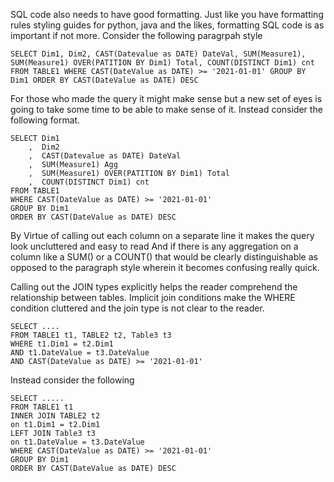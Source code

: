 SQL code also needs to have good formatting. Just like you have formatting rules styling guides for python, java and the likes, formatting SQL code is as important if not more. Consider the following paragrpah style

```
SELECT Dim1, Dim2, CAST(Datevalue as DATE) DateVal, SUM(Measure1), SUM(Measure1) OVER(PATITION BY Dim1) Total, COUNT(DISTINCT Dim1) cnt FROM TABLE1 WHERE CAST(DateValue as DATE) >= '2021-01-01' GROUP BY Dim1 ORDER BY CAST(DateValue as DATE) DESC
```

For those who made the query it might make sense but a new set of eyes is going to take some time to be able to make sense of it. Instead consider the following format. 

```
SELECT Dim1
    ,  Dim2
    ,  CAST(Datevalue as DATE) DateVal
    ,  SUM(Measure1) Agg
    ,  SUM(Measure1) OVER(PATITION BY Dim1) Total
    ,  COUNT(DISTINCT Dim1) cnt 
FROM TABLE1 
WHERE CAST(DateValue as DATE) >= '2021-01-01' 
GROUP BY Dim1 
ORDER BY CAST(DateValue as DATE) DESC
```

By Virtue of calling out each column on a separate line it makes the query look uncluttered and easy to read And if there is any aggregation on a column like a SUM() or a COUNT() that would be clearly distinguishable as opposed to the paragraph style wherein it becomes confusing really quick.

Calling out the JOIN types explicitly helps the reader comprehend the relationship between tables. Implicit join conditions make the WHERE condition cluttered and the join type is not clear to the reader.

```
SELECT ....
FROM TABLE1 t1, TABLE2 t2, Table3 t3 
WHERE t1.Dim1 = t2.Dim1 
AND t1.DateValue = t3.DateValue
AND CAST(DateValue as DATE) >= '2021-01-01'
```

Instead consider the following

```
SELECT .....
FROM TABLE1 t1 
INNER JOIN TABLE2 t2
on t1.Dim1 = t2.Dim1 
LEFT JOIN Table3 t3
on t1.DateValue = t3.DateValue 
WHERE CAST(DateValue as DATE) >= '2021-01-01' 
GROUP BY Dim1 
ORDER BY CAST(DateValue as DATE) DESC
```

